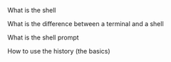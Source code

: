 What is the shell

What is the difference between a terminal and a shell

What is the shell prompt

How to use the history (the basics)
